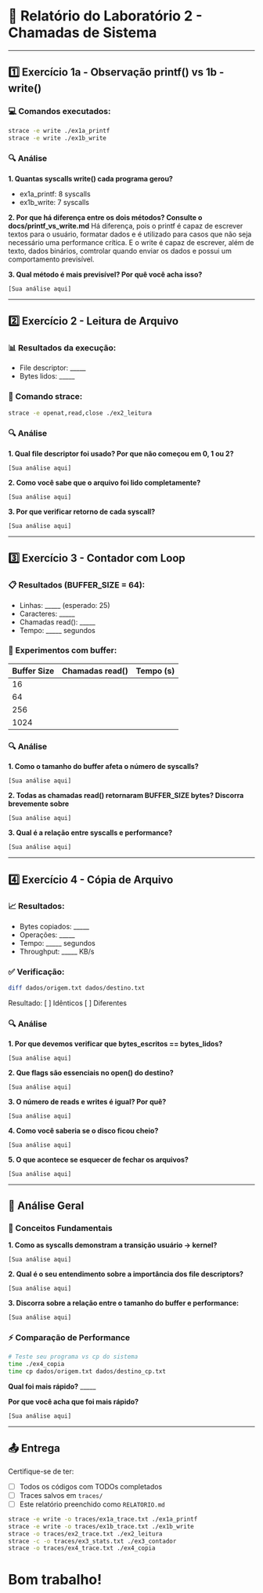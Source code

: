 # 📝 Relatório do Laboratório 2 - Chamadas de Sistema

---

## 1️⃣ Exercício 1a - Observação printf() vs 1b - write()

### 💻 Comandos executados:
```bash
strace -e write ./ex1a_printf
strace -e write ./ex1b_write
```

### 🔍 Análise

**1. Quantas syscalls write() cada programa gerou?**
- ex1a_printf: 8 syscalls
- ex1b_write: 7 syscalls

**2. Por que há diferença entre os dois métodos? Consulte o docs/printf_vs_write.md**
Há diferença, pois o printf é capaz de escrever textos para o usuário, formatar dados e é utilizado para casos que não seja necessário uma performance crítica.
E o write é capaz de escrever, além de texto, dados binários, comtrolar quando enviar os dados e possui um comportamento previsível.

**3. Qual método é mais previsível? Por quê você acha isso?**

```
[Sua análise aqui]
```

---

## 2️⃣ Exercício 2 - Leitura de Arquivo

### 📊 Resultados da execução:
- File descriptor: _____
- Bytes lidos: _____

### 🔧 Comando strace:
```bash
strace -e openat,read,close ./ex2_leitura
```

### 🔍 Análise

**1. Qual file descriptor foi usado? Por que não começou em 0, 1 ou 2?**

```
[Sua análise aqui]
```

**2. Como você sabe que o arquivo foi lido completamente?**

```
[Sua análise aqui]
```

**3. Por que verificar retorno de cada syscall?**

```
[Sua análise aqui]
```

---

## 3️⃣ Exercício 3 - Contador com Loop

### 📋 Resultados (BUFFER_SIZE = 64):
- Linhas: _____ (esperado: 25)
- Caracteres: _____
- Chamadas read(): _____
- Tempo: _____ segundos

### 🧪 Experimentos com buffer:

| Buffer Size | Chamadas read() | Tempo (s) |
|-------------|-----------------|-----------|
| 16          |                 |           |
| 64          |                 |           |
| 256         |                 |           |
| 1024        |                 |           |

### 🔍 Análise

**1. Como o tamanho do buffer afeta o número de syscalls?**

```
[Sua análise aqui]
```

**2. Todas as chamadas read() retornaram BUFFER_SIZE bytes? Discorra brevemente sobre**

```
[Sua análise aqui]
```

**3. Qual é a relação entre syscalls e performance?**

```
[Sua análise aqui]
```

---

## 4️⃣ Exercício 4 - Cópia de Arquivo

### 📈 Resultados:
- Bytes copiados: _____
- Operações: _____
- Tempo: _____ segundos
- Throughput: _____ KB/s

### ✅ Verificação:
```bash
diff dados/origem.txt dados/destino.txt
```
Resultado: [ ] Idênticos [ ] Diferentes

### 🔍 Análise

**1. Por que devemos verificar que bytes_escritos == bytes_lidos?**

```
[Sua análise aqui]
```

**2. Que flags são essenciais no open() do destino?**

```
[Sua análise aqui]
```

**3. O número de reads e writes é igual? Por quê?**

```
[Sua análise aqui]
```

**4. Como você saberia se o disco ficou cheio?**

```
[Sua análise aqui]
```

**5. O que acontece se esquecer de fechar os arquivos?**

```
[Sua análise aqui]
```

---

## 🎯 Análise Geral

### 📖 Conceitos Fundamentais

**1. Como as syscalls demonstram a transição usuário → kernel?**

```
[Sua análise aqui]
```

**2. Qual é o seu entendimento sobre a importância dos file descriptors?**

```
[Sua análise aqui]
```

**3. Discorra sobre a relação entre o tamanho do buffer e performance:**

```
[Sua análise aqui]
```

### ⚡ Comparação de Performance

```bash
# Teste seu programa vs cp do sistema
time ./ex4_copia
time cp dados/origem.txt dados/destino_cp.txt
```

**Qual foi mais rápido?** _____

**Por que você acha que foi mais rápido?**

```
[Sua análise aqui]
```

---

## 📤 Entrega
Certifique-se de ter:
- [ ] Todos os códigos com TODOs completados
- [ ] Traces salvos em `traces/`
- [ ] Este relatório preenchido como `RELATORIO.md`

```bash
strace -e write -o traces/ex1a_trace.txt ./ex1a_printf
strace -e write -o traces/ex1b_trace.txt ./ex1b_write
strace -o traces/ex2_trace.txt ./ex2_leitura
strace -c -o traces/ex3_stats.txt ./ex3_contador
strace -o traces/ex4_trace.txt ./ex4_copia
```
# Bom trabalho!
